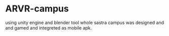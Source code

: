 # ARVR-campus
using unity engine and blender tool whole sastra campus was designed and and gamed and integreted as mobile apk.
